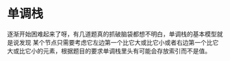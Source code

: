 # 					单调栈

逐渐开始困难起来了呀，有几道题真的抓破脑袋都想不明白，单调栈的基本模型就是说发现 某个节点只需要考虑它左边第一个比它大或比它小或者右边第一个比它大或比它小的元素，根据题目的要求单调栈里头有可能会存放索引而不是值。